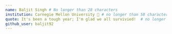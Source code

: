 ```yaml
---
name: Baljit Singh # No longer than 28 characters
institution: Carnegie Mellon University 🚩 # no longer than 58 characters
quote: It's been a tough year; I'm glad we all survivied!  # no longer than 100 characters, avoid using quotes(") to guarantee the format remains the same.
github_user: baljit92
---
```

